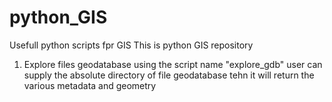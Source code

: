 # python_GIS
Usefull python scripts fpr GIS
This is python GIS repository
1. Explore files geodatabase using the script name "explore_gdb"
   user can supply the absolute directory of file geodatabase tehn it will return the various metadata and geometry
   
